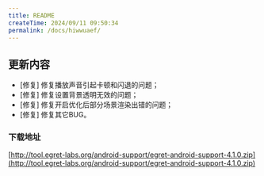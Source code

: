 ```yaml
---
title: README
createTime: 2024/09/11 09:50:34
permalink: /docs/hiwwuaef/
---
```

## 更新内容

* [修复] 修复播放声音引起卡顿和闪退的问题；
* [修复] 修复设置背景透明无效的问题；
* [修复] 修复开启优化后部分场景渲染出错的问题；
* [修复] 修复其它BUG。

### 下载地址

[http://tool.egret-labs.org/android-support/egret-android-support-4.1.0.zip](http://tool.egret-labs.org/android-support/egret-android-support-4.1.0.zip)